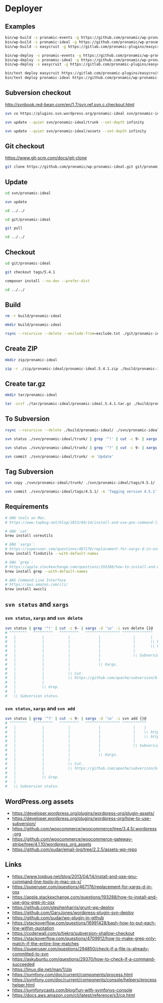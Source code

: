 # Deployer

## Examples

```sh
bin/wp-build -s pronamic-events -g https://github.com/pronamic/wp-pronamic-events.git
bin/wp-build -s pronamic-ideal -g https://github.com/pronamic/wp-pronamic-ideal.git
bin/wp-build -s easycruit -g https://gitlab.com/pronamic-plugins/easycruit.git
```

```sh
bin/wp-deploy -s pronamic-events -g https://github.com/pronamic/wp-pronamic-events.git
bin/wp-deploy -s pronamic-ideal -g https://github.com/pronamic/wp-pronamic-ideal.git
bin/wp-deploy -s easycruit -g https://gitlab.com/pronamic-plugins/easycruit.git
```

```sh
bin/test deploy easycruit https://gitlab.com/pronamic-plugins/easycruit.git -vvv
bin/test deploy pronamic-ideal https://github.com/pronamic/wp-pronamic-ideal.git -vvv
```

## Subversion checkout

http://svnbook.red-bean.com/en/1.7/svn.ref.svn.c.checkout.html

```sh
svn co https://plugins.svn.wordpress.org/pronamic-ideal svn/pronamic-ideal --depth immediates

svn update --quiet svn/pronamic-ideal/trunk --set-depth infinity

svn update --quiet svn/pronamic-ideal/assets --set-depth infinity
```

## Git checkout

https://www.git-scm.com/docs/git-clone

```sh
git clone https://github.com/pronamic/wp-pronamic-ideal.git git/pronamic-ideal
```

## Update

```sh
cd svn/pronamic-ideal

svn update

cd ../../
```

```sh
cd git/pronamic-ideal

git pull

cd ../../
```

## Checkout

```sh
cd git/pronamic-ideal

git checkout tags/5.4.1

composer install --no-dev --prefer-dist

cd ../../
```

## Build

```sh
rm -r build/pronamic-ideal

mkdir build/pronamic-ideal

rsync --recursive --delete --exclude-from=exclude.txt ./git/pronamic-ideal/ ./build/pronamic-ideal/
```

## Create ZIP

```sh
mkdir zip/pronamic-ideal

zip -r ./zip/pronamic-ideal/pronamic-ideal.5.4.1.zip ./build/pronamic-ideal/*
```

## Create tar.gz

```sh
mkdir tar/pronamic-ideal

tar -zcvf ./tar/pronamic-ideal/pronamic-ideal.5.4.1.tar.gz ./build/pronamic-ideal/*
```

## To Subversion

```sh
rsync --recursive --delete ./build/pronamic-ideal/ ./svn/pronamic-ideal/trunk/

svn status ./svn/pronamic-ideal/trunk/ | grep '^!' | cut -c 9- | xargs -d '\n' -i svn delete {}@

svn status ./svn/pronamic-ideal/trunk/ | grep '^?' | cut -c 9- | xargs -d '\n' -i svn add {}@

svn commit ./svn/pronamic-ideal/trunk/ -m 'Update'
```

## Tag Subversion

```sh
svn copy ./svn/pronamic-ideal/trunk/ ./svn/pronamic-ideal/tags/4.5.1/

svn commit ./svn/pronamic-ideal/tags/4.5.1/ -m 'Tagging version 4.5.1'
```

## Requirements

```sh
# GNU tools on Mac.
# https://www.topbug.net/blog/2013/04/14/install-and-use-gnu-command-line-tools-in-mac-os-x/

# GNU `cat`
brew install coreutils

# GNU `xargs`:
# https://superuser.com/questions/467176/replacement-for-xargs-d-in-osx
brew install findutils --with-default-names

# GNU `grep`:
# https://apple.stackexchange.com/questions/193288/how-to-install-and-use-gnu-grep-in-osx
brew install grep --with-default-names

# AWS Command Line Interface
# https://aws.amazon.com/cli/
brew install awscli
```

## `svn status` and `xargs`


### `svn status`, `xargs` and `svn delete`

```sh
svn status | grep '^!' | cut -c 9- | xargs -d '\n' -i svn delete {}@
# ^^^^^^^^   ^^^^^^^^^   ^^^^^^^^^   ^^^^^^^^^^^^^^^^ ^^^^^^^^^^^^^^
#   |            |           |             |               |       |
#   |            |           |             |               |       \\ https://stackoverflow.com/questions/757435/how-to-escape-characters-in-subversion-managed-file-names
#   |            |           |             |               |       \\ http://svnbook.red-bean.com/en/1.7/svn.advanced.pegrevs.html
#   |            |           |             |               |
#   |            |           |             |               \\ Subversion delete.
#   |            |           |             |
#   |            |           |             \\ Xargs.
#   |            |           |
#   |            |           \\ Cut.
#   |            |           \\ https://github.com/apache/subversion/blob/1.10.2/subversion/svn/status.c#L447-L460
#   |            |
#   |            \\ Grep.
#   |
#   \\ Subversion status.
```

### `svn status`, `xargs` and `svn add`

```sh
svn status | grep '^?' | cut -c 9- | xargs -d '\n' -i svn add {}@
# ^^^^^^^^   ^^^^^^^^^   ^^^^^^^^^   ^^^^^^^^^^^^^^^^ ^^^^^^^^^^^
#   |            |           |             |               |    |
#   |            |           |             |               |    \\ https://stackoverflow.com/questions/757435/how-to-escape-characters-in-subversion-managed-file-names
#   |            |           |             |               |    \\ http://svnbook.red-bean.com/en/1.7/svn.advanced.pegrevs.html
#   |            |           |             |               |
#   |            |           |             |               \\ Subversion add.
#   |            |           |             |
#   |            |           |             \\ Xargs.
#   |            |           |
#   |            |           \\ Cut.
#   |            |           \\ https://github.com/apache/subversion/blob/1.10.2/subversion/svn/status.c#L447-L460
#   |            |
#   |            \\ Grep.
#   |
#   \\ Subversion status.
```

## WordPress.org assets

- https://developer.wordpress.org/plugins/wordpress-org/plugin-assets/
- https://developer.wordpress.org/plugins/wordpress-org/how-to-use-subversion/
- https://github.com/woocommerce/woocommerce/tree/3.4.5/.wordpress-org
- https://github.com/woocommerce/woocommerce-gateway-stripe/tree/4.1.10/wordpress_org_assets
- https://github.com/sudar/email-log/tree/2.2.5/assets-wp-repo

## Links

- https://www.topbug.net/blog/2013/04/14/install-and-use-gnu-command-line-tools-in-mac-os-x/
- https://superuser.com/questions/467176/replacement-for-xargs-d-in-osx
- https://apple.stackexchange.com/questions/193288/how-to-install-and-use-gnu-grep-in-osx
- https://github.com/stephenharris/grunt-wp-deploy
- https://github.com/GaryJones/wordpress-plugin-svn-deploy
- https://github.com/sudar/wp-plugin-in-github
- https://stackoverflow.com/questions/16991428/bash-how-to-put-each-line-within-quotation
- https://coderwall.com/p/tjekrq/subversion-shallow-checkout
- https://stackoverflow.com/questions/4709912/how-to-make-grep-only-match-if-the-entire-line-matches
- https://superuser.com/questions/294850/check-if-a-file-is-already-committed-to-svn
- https://askubuntu.com/questions/29370/how-to-check-if-a-command-succeeded
- https://linux.die.net/man/1/zip
- https://symfony.com/doc/current/components/process.html
- https://symfony.com/doc/current/components/console/helpers/processhelper.html
- https://symfonycasts.com/blog/fun-with-symfonys-console
- https://docs.aws.amazon.com/cli/latest/reference/s3/cp.html
